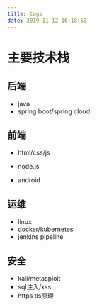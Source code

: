 ```yaml
---
title: tags
date: 2019-11-12 16:18:50
---
```


# 主要技术栈

## 后端

- java
- spring boot/spring cloud

## 前端

- html/css/js

- node.js
- android

## 运维

- linux
- docker/kubernetes
- jenkins pipeline

## 安全

- kali/metasploit
- sql注入/xss
- https tls原理

